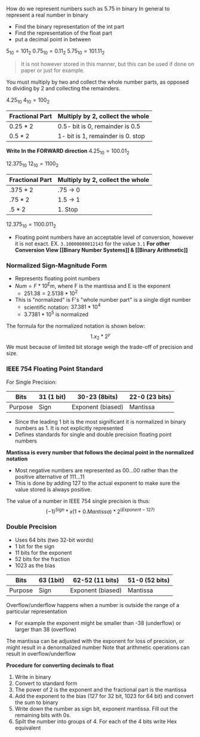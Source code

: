 How do we represent numbers such as 5.75 in binary
In general to represent a real number in binary
- Find the binary representation of the int part
- Find the representation of the float part
- put a decimal point in between

$5_{10} = 101_2$
$0.75_{10} = 0.11_2$
$5.75_{10} = 101.11_2$

>It is not however stored in this manner, but this can be used if done on paper or just for example.

You must multiply by two and collect the whole number parts, as opposed to dividing by 2 and collecting the remainders.

$4.25_{10}$
$4_{10} = 100_2$

Fractional Part|Multiply by 2, collect the whole
-|-
$0.25 * 2$|0.5- bit is 0, remainder is 0.5
$0.5*2$|1- bit is 1, remainder is 0. stop

**Write In the FORWARD direction**
$4.25_{10} = 100.01_2$

$12.375_{10}$
$12_{10} = 1100_2$

Fractional Part|Multiply by 2, collect the whole
-|-
$.375 * 2$|.75 -> 0
$.75 * 2$|1.5 -> 1
$.5 * 2$|1. Stop

$12.375_{10} = 1100.011_2$

- Floating point numbers have an acceptable level of conversion, however it is not exact. EX. `3.10000000012143` for the value `3.1`
**For other Conversion View [[Binary Number Systems]] & [[Binary Arithmetic]]**

<h3>Normalized Sign-Magnitude Form</h3>

- Represents floating point numbers
- $Num = F * 10^E$m, where F is the mantissa and E is the exponent
	- $251.38 = 2.5138 * 10^2$
- This is "normalized" is F's "whole number part" is a single digit number
	- scientific notation: $37.381 *10^4$
	- $3.7381 * 10^5$ is normalized

The formula for the normalized notation is shown below:
$$1.x_2 * 2^y$$
We must because of limited bit storage weigh the trade-off of precision and size. 

<h3>IEEE 754 Floating Point Standard</h3>

For Single Precision:

Bits|31 (1 bit)|30-23 (8bits)|22-0 (23 bits)
-|-|-|-
Purpose|Sign|Exponent (biased)|Mantissa

- Since the leading 1 bit is the most significant it is normalized in binary numbers as 1. It is not explicitly represented
- Defines standards for single and double precision floating point numbers

<strong>Mantissa is every number that follows the decimal point in the normalized notation</strong> 

- Most negative numbers are represented as 00...00 rather than the positive alternative of 111...11
- This is done by adding 127 to the actual exponent to make sure the value stored is always positive. 

The value of a number in IEEE 754 single precision is thus:
$$(-1)^{Sign} * x(1+0.Mantissa)*2^{(Exponent-127)}$$
<h3>Double Precision</h3>

- Uses 64 bits (two 32-bit words)
- 1 bit for the sign 
- 11 bits for the exponent
- 52 bits for the fraction
- 1023 as the bias

Bits|63 (1bit)|62-52 (11 bits)|51-0 (52 bits)
-|-|-|-
Purpose|Sign|Exponent (biased)|Mantissa

Overflow/underflow happens when a number is outside the range of a particular representation
- For example the exponent might be smaller than -38 (underflow) or larger than 38 (overflow)

The mantissa can be adjusted with the exponent for loss of precision, or might result in a denormalized number
Note that arithmetic operations can result in overflow/underflow

<strong>Procedure for converting decimals to float</strong>
1) Write in binary
2) Convert to standard form
3) The power of 2 is the exponent and the fractional part is the mantissa
4) Add the exponent to the bias (127 for 32 bit, 1023 for 64 bit) and convert the sum to binary
5) Write down the number as sign bit, exponent mantissa. Fill out the remaining bits with 0s. 
6) Spilt the number into groups of 4. For each of the 4 bits write Hex equivalent 

